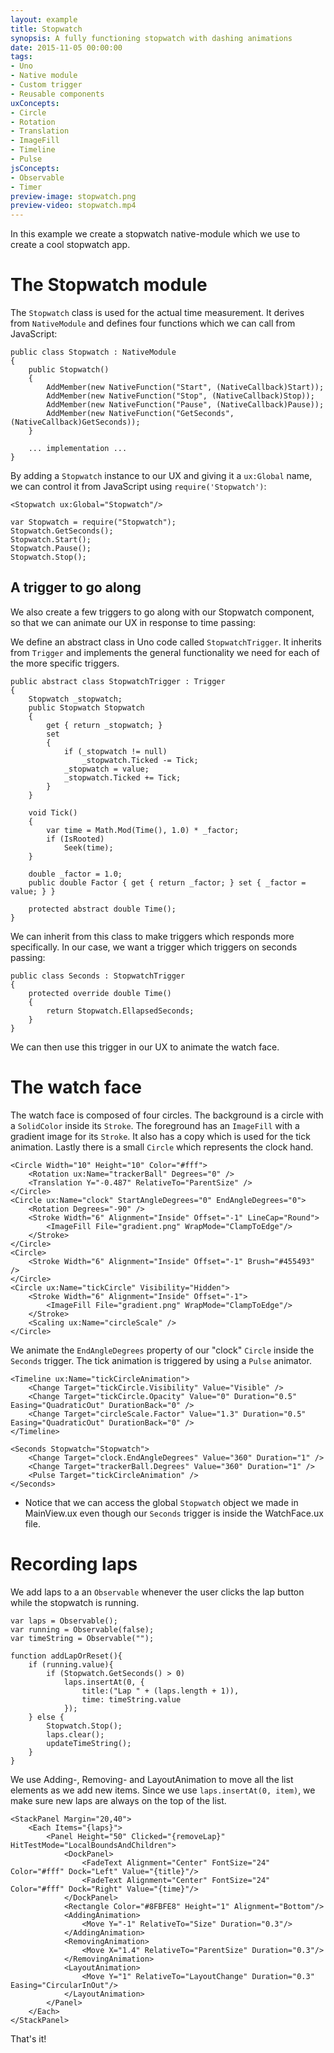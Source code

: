 ```yaml
---
layout: example
title: Stopwatch
synopsis: A fully functioning stopwatch with dashing animations
date: 2015-11-05 00:00:00
tags:
- Uno
- Native module
- Custom trigger
- Reusable components
uxConcepts:
- Circle
- Rotation
- Translation
- ImageFill
- Timeline
- Pulse
jsConcepts:
- Observable
- Timer
preview-image: stopwatch.png
preview-video: stopwatch.mp4
---
```

In this example we create a stopwatch native-module which we use to create a cool stopwatch app.

# The Stopwatch module

The `Stopwatch` class is used for the actual time measurement. It derives from `NativeModule` and defines four functions which we can call from JavaScript:

```
public class Stopwatch : NativeModule
{
	public Stopwatch()
	{
		AddMember(new NativeFunction("Start", (NativeCallback)Start));
		AddMember(new NativeFunction("Stop", (NativeCallback)Stop));
		AddMember(new NativeFunction("Pause", (NativeCallback)Pause));
		AddMember(new NativeFunction("GetSeconds", (NativeCallback)GetSeconds));
	}

	... implementation ...
}
```

By adding a `Stopwatch` instance to our UX and giving it a `ux:Global` name, we can control it from JavaScript using `require('Stopwatch')`:

```
<Stopwatch ux:Global="Stopwatch"/>
```
```
var Stopwatch = require("Stopwatch");
Stopwatch.GetSeconds();
Stopwatch.Start();
Stopwatch.Pause();
Stopwatch.Stop();
```

##  A trigger to go along

We also create a few triggers to go along with our Stopwatch component, so that we can animate our UX in response to time passing:

We define an abstract class in Uno code called `StopwatchTrigger`. It inherits from `Trigger` and implements the general functionality we need for each of the more specific triggers.

```
public abstract class StopwatchTrigger : Trigger
{
	Stopwatch _stopwatch;
	public Stopwatch Stopwatch
	{
		get { return _stopwatch; }
		set
		{
			if (_stopwatch != null)
				_stopwatch.Ticked -= Tick;
			_stopwatch = value;
			_stopwatch.Ticked += Tick;
		}
	}

	void Tick()
	{
		var time = Math.Mod(Time(), 1.0) * _factor;
		if (IsRooted)
			Seek(time);
	}

	double _factor = 1.0;
	public double Factor { get { return _factor; } set { _factor = value; } }

	protected abstract double Time();
}
```

We can inherit from this class to make triggers which responds more specifically. In our case, we want a trigger which triggers on seconds passing:

```
public class Seconds : StopwatchTrigger
{
	protected override double Time()
	{
		return Stopwatch.EllapsedSeconds;
	}
}
```

We can then use this trigger in our UX to animate the watch face.


# The watch face
The watch face is composed of four circles. The background is a circle with a `SolidColor` inside its `Stroke`. The foreground has an `ImageFill` with a gradient image for its `Stroke`. It also has a copy which is used for the tick animation. Lastly there is a small `Circle` which represents the clock hand.

<!-- snippet-begin:code/WatchFace.ux:WatchFaceCircles -->

```
<Circle Width="10" Height="10" Color="#fff">
    <Rotation ux:Name="trackerBall" Degrees="0" />
    <Translation Y="-0.487" RelativeTo="ParentSize" />
</Circle>
<Circle ux:Name="clock" StartAngleDegrees="0" EndAngleDegrees="0">
    <Rotation Degrees="-90" />
    <Stroke Width="6" Alignment="Inside" Offset="-1" LineCap="Round">
        <ImageFill File="gradient.png" WrapMode="ClampToEdge"/>
    </Stroke>
</Circle>
<Circle>
    <Stroke Width="6" Alignment="Inside" Offset="-1" Brush="#455493" />
</Circle>
<Circle ux:Name="tickCircle" Visibility="Hidden">
    <Stroke Width="6" Alignment="Inside" Offset="-1">
        <ImageFill File="gradient.png" WrapMode="ClampToEdge"/>
    </Stroke>
    <Scaling ux:Name="circleScale" />
</Circle>
```

<!-- snippet-end -->


We animate the `EndAngleDegrees` property of our "clock" `Circle` inside the `Seconds` trigger.
The tick animation is triggered by using a `Pulse` animator.

<!-- snippet-begin:code/WatchFace.ux:WatchFaceAnimation -->

```
<Timeline ux:Name="tickCircleAnimation">
    <Change Target="tickCircle.Visibility" Value="Visible" />
    <Change Target="tickCircle.Opacity" Value="0" Duration="0.5" Easing="QuadraticOut" DurationBack="0" />
    <Change Target="circleScale.Factor" Value="1.3" Duration="0.5" Easing="QuadraticOut" DurationBack="0" />
</Timeline>

<Seconds Stopwatch="Stopwatch">
    <Change Target="clock.EndAngleDegrees" Value="360" Duration="1" />
    <Change Target="trackerBall.Degrees" Value="360" Duration="1" />
    <Pulse Target="tickCircleAnimation" />
</Seconds>
```

<!-- snippet-end -->

* Notice that we can access the global `Stopwatch` object we made in MainView.ux even though our `Seconds` trigger is inside the WatchFace.ux file.

# Recording laps

We add laps to a an `Observable` whenever the user clicks the lap button while the stopwatch is running.

<!-- snippet-begin:code/MainView.js:Fields -->

```
var laps = Observable();
var running = Observable(false);
var timeString = Observable("");
```

<!-- snippet-end -->

<!-- snippet-begin:code/MainView.js:AddLap -->

```
function addLapOrReset(){
    if (running.value){
        if (Stopwatch.GetSeconds() > 0)
            laps.insertAt(0, {
                title:("Lap " + (laps.length + 1)),
                time: timeString.value
            });
    } else {
        Stopwatch.Stop();
        laps.clear();
        updateTimeString();
    }
}
```

<!-- snippet-end -->

We use Adding-, Removing- and LayoutAnimation to move all the list elements as we add new items. Since we use `laps.insertAt(0, item)`, we make sure new laps are always on the top of the list.

<!-- snippet-begin:code/MainView.ux:LapsUX -->

```
<StackPanel Margin="20,40">
    <Each Items="{laps}">
        <Panel Height="50" Clicked="{removeLap}" HitTestMode="LocalBoundsAndChildren">
            <DockPanel>
                <FadeText Alignment="Center" FontSize="24" Color="#fff" Dock="Left" Value="{title}"/>
                <FadeText Alignment="Center" FontSize="24" Color="#fff" Dock="Right" Value="{time}"/>
            </DockPanel>
            <Rectangle Color="#8FBFE8" Height="1" Alignment="Bottom"/>
            <AddingAnimation>
                <Move Y="-1" RelativeTo="Size" Duration="0.3"/>
            </AddingAnimation>
            <RemovingAnimation>
                <Move X="1.4" RelativeTo="ParentSize" Duration="0.3"/>
            </RemovingAnimation>
            <LayoutAnimation>
                <Move Y="1" RelativeTo="LayoutChange" Duration="0.3" Easing="CircularInOut"/>
            </LayoutAnimation>
        </Panel>
    </Each>
</StackPanel>
```

<!-- snippet-end -->

That's it!
